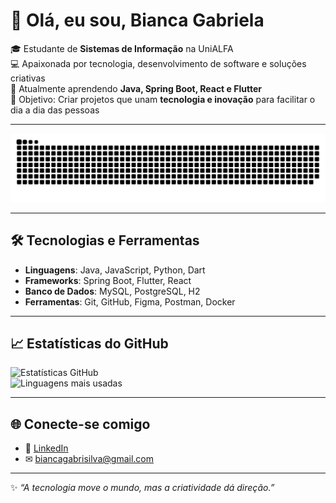 # 👋 Olá, eu sou, Bianca Gabriela  

🎓 Estudante de **Sistemas de Informação** na UniALFA  
💻 Apaixonada por tecnologia, desenvolvimento de software e soluções criativas  
🌱 Atualmente aprendendo **Java, Spring Boot, React e Flutter**  
🎯 Objetivo: Criar projetos que unam **tecnologia e inovação** para facilitar o dia a dia das pessoas  

---

![snake](https://github.com/Platane/snk/raw/output/github-contribution-grid-snake.svg)

---

## 🛠️ Tecnologias e Ferramentas
- **Linguagens**: Java, JavaScript, Python, Dart  
- **Frameworks**: Spring Boot, Flutter, React  
- **Banco de Dados**: MySQL, PostgreSQL, H2  
- **Ferramentas**: Git, GitHub, Figma, Postman, Docker  

---

## 📈 Estatísticas do GitHub  

![Estatísticas GitHub](https://github-readme-stats.vercel.app/api?username=Bianc4Gabri3la&show_icons=true&theme=radical)  
![Linguagens mais usadas](https://github-readme-stats.vercel.app/api/top-langs/?username=Bianc4Gabri3la&layout=compact&theme=radical)  

---

## 🌐 Conecte-se comigo  

- 💼 [LinkedIn](https://www.linkedin.com/in/bianca-gabriela-silva-6b1415279)  
- ✉ biancagabrisilva@gmail.com
---

✨ *“A tecnologia move o mundo, mas a criatividade dá direção.”*  
